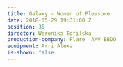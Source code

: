 ```yaml
---
title: Galaxy - Women of Pleasure
date: 2018-05-29 19:31:00 Z
position: 35
director: Weronika Tofilska
production-company: Flare  AMV BBDO
equipment: Arri Alexa
is-shown: false
---
```


